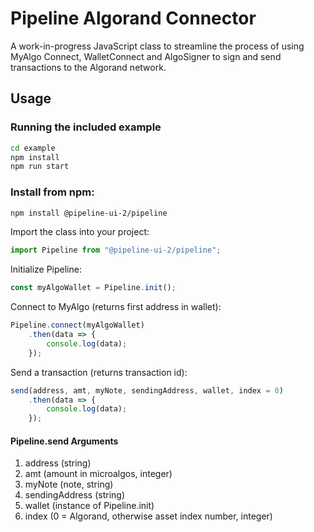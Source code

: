 # Pipeline Algorand Connector
A work-in-progress JavaScript class to streamline the process of using MyAlgo Connect, WalletConnect and AlgoSigner to sign and send transactions to the Algorand network. 
## Usage

### Running the included example
```bash
cd example
npm install
npm run start
```

### Install from npm:
```bash
npm install @pipeline-ui-2/pipeline
```
Import the class into your project:
```javascript
import Pipeline from "@pipeline-ui-2/pipeline";
```
Initialize Pipeline:
```javascript
const myAlgoWallet = Pipeline.init();
```
Connect to MyAlgo (returns first address in wallet):
```javascript
Pipeline.connect(myAlgoWallet)
    .then(data => {
        console.log(data);
    });
```
Send a transaction (returns transaction id):
```javascript
send(address, amt, myNote, sendingAddress, wallet, index = 0)
    .then(data => {
        console.log(data);
    });
```
#### Pipeline.send Arguments 
1. address (string)
2. amt (amount in microalgos, integer)
3. myNote (note, string)
4. sendingAddress (string)
5. wallet (instance of Pipeline.init)
6. index (0 = Algorand, otherwise asset index number, integer)
